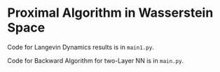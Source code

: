 # Proximal Algorithm in Wasserstein Space

Code for Langevin Dynamics results is in `main1.py`.

Code for Backward Algorithm for two-Layer NN is in `main.py`.
